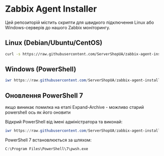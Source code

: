 # Zabbix Agent Installer

Цей репозиторій містить скрипти для швидкого підключення Linux або Windows-серверів до нашого Zabbix моніторингу.

## Linux (Debian/Ubuntu/CentOS)

```bash
curl -s https://raw.githubusercontent.com/ServerShopUA/zabbix-agent-installer/main/install_agent.sh | bash
```

## Windows (PowerShell)
```powershell
iwr https://raw.githubusercontent.com/ServerShopUA/zabbix-agent-installer/main/install_agent_win.ps1 -OutFile "$env:TEMP\install_agent_win.ps1"; powershell -ExecutionPolicy Bypass -File "$env:TEMP\install_agent_win.ps1"
```

## Оновлення PowerShell 7

якщо виникає помилка на етапі Expand-Archive - можливо старий powershell
ось як його оновити

Відкрий PowerShell від імені адміністратора та виконай:
```powershell
iwr https://raw.githubusercontent.com/ServerShopUA/zabbix-agent-installer/main/install_or_update_pwsh.ps1 -OutFile "$env:TEMP\install_or_update_pwsh.ps1";powershell -ExecutionPolicy Bypass -File "$env:TEMP\install_or_update_pwsh.ps1"
```

PowerShell 7 встановлюється за шляхом:
```
C:\Program Files\PowerShell\7\pwsh.exe
```


	